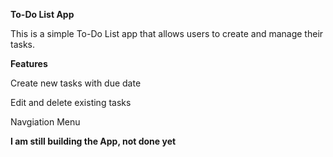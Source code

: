 **To-Do List App**


This is a simple To-Do List app that allows users to create and manage their tasks.

**Features**

Create new tasks with due date


Edit and delete existing tasks


Navgiation Menu

**I am still building the App, not done yet**
